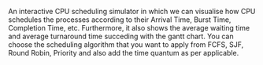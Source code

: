 An interactive CPU scheduling simulator in which we can visualise how CPU schedules the processes according to their Arrival Time, Burst Time, Completion Time, etc. Furthermore, it also shows the average waiting time and average turnaround time succeding with the gantt chart.
You can choose the scheduling algorithm that you want to apply from FCFS, SJF, Round Robin, Priority and also add the time quantum as per applicable.
